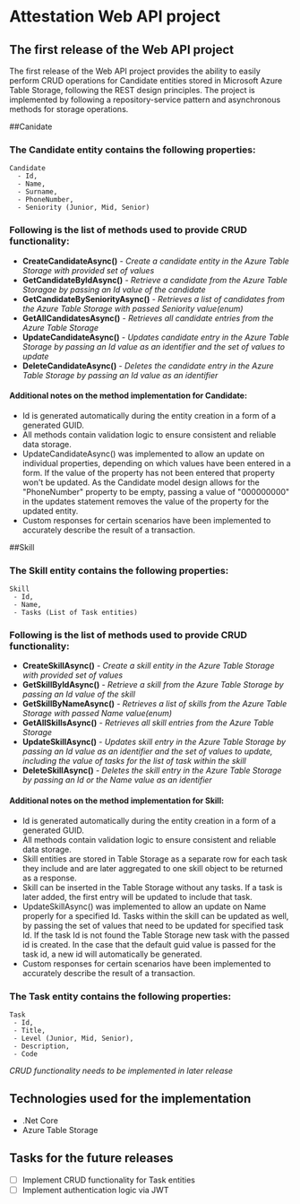 # Attestation Web API project

## The first release of the Web API project
The first release of the Web API project provides the ability to easily perform CRUD operations for Candidate entities stored in Microsoft Azure Table Storage, following the REST design principles. The project is implemented by following a repository-service pattern and asynchronous methods for storage operations.

##Canidate
### The Candidate entity contains the following properties:
```
Candidate
  - Id, 
  - Name, 
  - Surname, 
  - PhoneNumber, 
  - Seniority (Junior, Mid, Senior)
```
### Following is the list of methods used to provide CRUD functionality:

 - **CreateCandidateAsync()** -  _Create a candidate entity in the Azure Table Storage with provided set of values_
 - **GetCandidateByIdAsync()** - _Retrieve a candidate from the Azure Table Storagae by passing an Id value of the candidate_
 - **GetCandidateBySeniorityAsync()** - _Retrieves a list of candidates from the Azure Table Storage with passed Seniority value(enum)_
 - **GetAllCandidatesAsync()** - _Retrieves all candidate entries from the Azure Table Storage_
 - **UpdateCandidateAsync()** - _Updates candidate entry in the Azure Table Storage by passing an Id value as an identifier and the set of values to update_
 - **DeleteCandidateAsync()** - _Deletes the candidate entry in the Azure Table Storage by passing an Id value as an identifier_

#### Additional notes on the method implementation for Candidate:

- Id is generated automatically during the entity creation in a form of a generated GUID.
- All methods contain validation logic to ensure consistent and reliable data storage.
- UpdateCandidateAsync() was implemented to allow an update on individual properties, depending on which values have been entered in a form. If the value of the property has not been entered that property won't be updated. As the Candidate model design allows for the "PhoneNumber" property to be empty, passing a value of "000000000" in the updates statement removes the value of the property for the updated entity.
- Custom responses for certain scenarios have been implemented to accurately describe the result of a transaction.

##Skill
 ### The Skill entity contains the following properties: 
 ```
Skill
  - Id, 
  - Name, 
  - Tasks (List of Task entities)
```
### Following is the list of methods used to provide CRUD functionality:
 - **CreateSkillAsync()** -  _Create a skill entity in the Azure Table Storage with provided set of values_
 - **GetSkillByIdAsync()** - _Retrieve a skill from the Azure Table Storage by passing an Id value of the skill_
 - **GetSkillByNameAsync()** - _Retrieves a list of skills from the Azure Table Storage with passed Name value(enum)_
 - **GetAllSkillsAsync()** - _Retrieves all skill entries from the Azure Table Storage_
 - **UpdateSkillAsync()** - _Updates skill entry in the Azure Table Storage by passing an Id value as an identifier and the set of values to update, including the value of tasks for the list of task within the skill_
 - **DeleteSkillAsync()** - _Deletes the skill entry in the Azure Table Storage by passing an Id or the Name value as an identifier_

#### Additional notes on the method implementation for Skill:
- Id is generated automatically during the entity creation in a form of a generated GUID.
- All methods contain validation logic to ensure consistent and reliable data storage.
- Skill entities are stored in Table Storage as a separate row for each task they include and are later aggregated to one skill object to be returned as a response.
- Skill can be inserted in the Table Storage without any tasks. If a task is later added, the first entry will be updated to include that task.
- UpdateSkillAsync() was implemented to allow an update on Name properly for a specified Id. Tasks within the skill can be updated as well, by passing the set of values that need to be updated for specified task Id. If the task Id is not found the Table Storage new task with the passed id is created. In the case that the default guid value is passed for the task id, a new id will automatically be generated.
- Custom responses for certain scenarios have been implemented to accurately describe the result of a transaction.

 ### The Task entity contains the following properties: 
 ```
Task
  - Id, 
  - Title, 
  - Level (Junior, Mid, Senior),
  - Description,
  - Code
```
_CRUD functionality needs to be implemented in later release_

## Technologies used for the implementation
- .Net Core
- Azure Table Storage

## Tasks for the future releases 
- [ ] Implement CRUD functionality for Task entities
- [ ] Implement authentication logic via JWT
